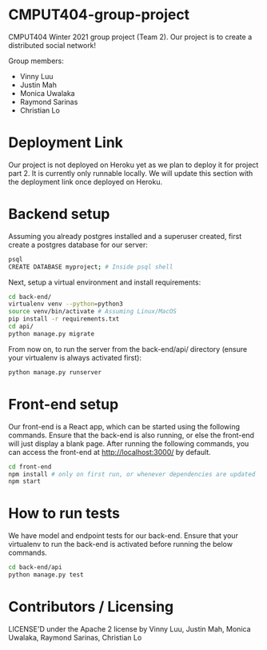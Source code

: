 CMPUT404-group-project
=============================
CMPUT404 Winter 2021 group project (Team 2). Our project is to create a distributed social network!

Group members:
- Vinny Luu
- Justin Mah
- Monica Uwalaka
- Raymond Sarinas
- Christian Lo

# Deployment Link
Our project is not deployed on Heroku yet as we plan to deploy it for project part 2. It is currently only runnable locally. We will update this section with the deployment link once deployed on Heroku.

# Backend setup
Assuming you already postgres installed and a superuser created, first create a postgres database for our server:
```bash
psql 
CREATE DATABASE myproject; # Inside psql shell
```
Next, setup a virtual environment and install requirements:
```bash
cd back-end/
virtualenv venv --python=python3
source venv/bin/activate # Assuming Linux/MacOS
pip install -r requirements.txt
cd api/
python manage.py migrate
```
From now on, to run the server from the back-end/api/ directory (ensure your virtualenv is always activated first):
```bash
python manage.py runserver
```

# Front-end setup
Our front-end is a React app, which can be started using the following commands.
Ensure that the back-end is also running, or else the front-end will just display a blank page.
After running the following commands, you can access the front-end at [http://localhost:3000/](http://localhost:3000/) by default.
```bash
cd front-end
npm install # only on first run, or whenever dependencies are updated
npm start
```

# How to run tests
We have model and endpoint tests for our back-end. Ensure that your virtualenv to run the back-end is activated before running the below commands.
```bash
cd back-end/api
python manage.py test
```

Contributors / Licensing
========================

LICENSE'D under the Apache 2 license by Vinny Luu, Justin Mah, Monica Uwalaka, Raymond Sarinas, Christian Lo
